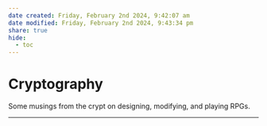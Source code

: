 ```yaml
---
date created: Friday, February 2nd 2024, 9:42:07 am
date modified: Friday, February 2nd 2024, 9:43:34 pm
share: true
hide:
  - toc
---
```



# Cryptography 

Some musings from the crypt on designing, modifying, and playing RPGs. 

---